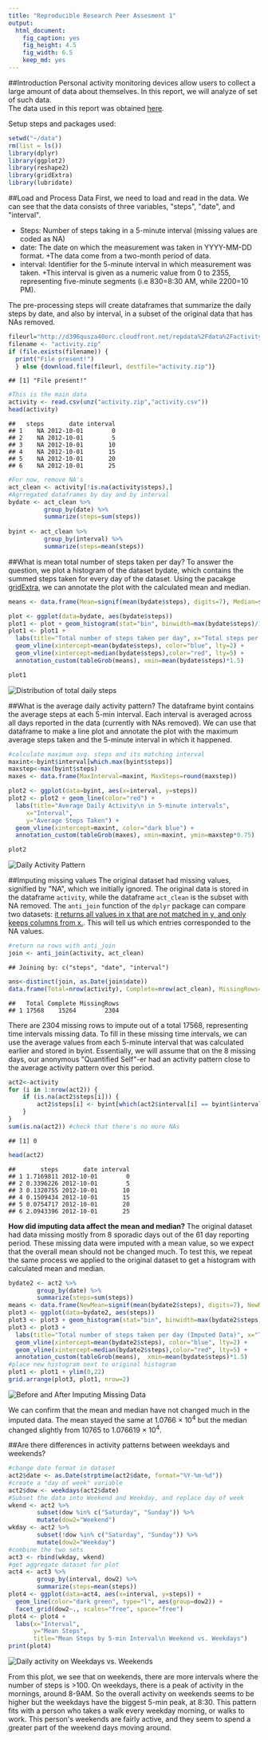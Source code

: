 ```yaml
---
title: "Reproducible Research Peer Assesment 1"
output:
  html_document:
    fig_caption: yes
    fig_height: 4.5
    fig_width: 6.5
    keep_md: yes
---
```

##Introduction
Personal activity monitoring devices allow users to collect a large amount of data about themselves. In this report, we will analyze of set of such data.  
The data used in this report was obtained [here](https://d396qusza40orc.cloudfront.net/repdata%2Fdata%2Factivity.zip).

Setup steps and packages used:

```r
setwd("~/data")
rm(list = ls())
library(dplyr)
library(ggplot2)
library(reshape2)
library(gridExtra)
library(lubridate)
```


##Load and Process Data 
First, we need to load and read in the data. We can see that the data consists of three variables, "steps", "date", and "interval".  

* Steps: Number of steps taking in a 5-minute interval (missing values are coded as NA)  
* date: The date on which the measurement was taken in YYYY-MM-DD format.
+The data come from a two-month period of data.    
* interval: Identifier for the 5-minute interval in which measurement was taken.
+This interval is given as a numeric value from 0 to 2355, representing five-minute segments (i.e 830=8:30 AM, while 2200=10 PM).  

The pre-processing steps will create dataframes that summarize the daily steps by date, and also by interval, in a subset of the original data that has NAs removed. 


```r
fileurl="http://d396qusza40orc.cloudfront.net/repdata%2Fdata%2Factivity.zip"
filename <- "activity.zip"
if (file.exists(filename)) {
  print("File present!")
  } else {download.file(fileurl, destfile="activity.zip")}
```

```
## [1] "File present!"
```

```r
#This is the main data
activity <- read.csv(unz("activity.zip","activity.csv"))
head(activity) 
```

```
##   steps       date interval
## 1    NA 2012-10-01        0
## 2    NA 2012-10-01        5
## 3    NA 2012-10-01       10
## 4    NA 2012-10-01       15
## 5    NA 2012-10-01       20
## 6    NA 2012-10-01       25
```

```r
#For now, remove NA's
act_clean <- activity[!is.na(activity$steps),]
#Agrregated dataframes by day and by interval
bydate <- act_clean %>%
          group_by(date) %>%
          summarize(steps=sum(steps)) 
          
byint <- act_clean %>%
          group_by(interval) %>%
          summarize(steps=mean(steps))
```

##What is mean total number of steps taken per day?
To answer the question, we plot a histogram of the dataset bydate, which contains the summed steps taken for every day of the dataset. Using the  pacakge [gridExtra](http://cran.r-project.org/web/packages/gridExtra/gridExtra.pdf), we can annotate the plot with the calculated mean and median. 


```r
means <- data.frame(Mean=signif(mean(bydate$steps), digits=7), Median=signif(median(bydate$steps), digits=7))

plot <- ggplot(data=bydate, aes(bydate$steps))
plot1 <- plot + geom_histogram(stat="bin", binwidth=max(bydate$steps)/15,color="dark green", fill="white")
plot1 <- plot1 + 
  labs(title="Total number of steps taken per day", x="Total steps per day", y="Frequency") + 
  geom_vline(xintercept=mean(bydate$steps), color="blue", lty=2) + 
  geom_vline(xintercept=median(bydate$steps),color="red", lty=5) + 
  annotation_custom(tableGrob(means), xmin=mean(bydate$steps)*1.5)

plot1
```

![Distribution of total daily steps](figure/plot1-1.png) 

##What is the average daily activity pattern?
The dataframe byint contains the average steps at each 5-min interval. Each interval is averaged across all days reported in the data (currently with NAs removed). We can use that dataframe to make a line plot and annotate the plot with the maximum average steps taken and the 5-minute interval in which it happened. 



```r
#calculate maximum avg. steps and its matching interval
maxint<-byint$interval[which.max(byint$steps)]
maxstep<-max(byint$steps)
maxes <- data.frame(MaxInterval=maxint, MaxSteps=round(maxstep))

plot2 <- ggplot(data=byint, aes(x=interval, y=steps))
plot2 <- plot2 + geom_line(color="red") +
  labs(title="Average Daily Activity\n in 5-minute intervals",
     x="Interval",
     y="Average Steps Taken") +
  geom_vline(xintercept=maxint, color="dark blue") +
  annotation_custom(tableGrob(maxes), xmin=maxint, ymin=maxstep*0.75)

plot2
```

![Daily Activity Pattern](figure/plot2-1.png) 


##Imputing missing values
The original dataset had missing values, signified by "NA", which we initially ignored. 
The original data is stored in the dataframe `activity`, while the dataframe `act_clean` is the subset with NA removed. The `anti_join` function of the `dplyr` package can compare two datasets: [it returns all values in x that are not matched in y, and only keeps columns from x.](https://stat545-ubc.github.io/bit001_dplyr-cheatsheet.html). This will tell us which entries corresponded to the NA values. 


```r
#return na rows with anti_join
join <- anti_join(activity, act_clean)
```

```
## Joining by: c("steps", "date", "interval")
```

```r
ans<-distinct(join, as.Date(join$date))
data.frame(Total=nrow(activity), Complete=nrow(act_clean), MissingRows=nrow(join))
```

```
##   Total Complete MissingRows
## 1 17568    15264        2304
```

There are 2304 missing rows to impute out of a total 17568, representing time intervals missing data. 
To fill in these missing time intervals, we can use the average values from each 5-minute interval that was calculated earlier and stored in byint. Essentially, we will assume that on the 8 missing days, our anonymous "Quantified Self"-er had an activity pattern close to the average activity pattern over this period. 


```r
act2<-activity
for (i in 1:nrow(act2)) {
    if (is.na(act2$steps[i])) {
        act2$steps[i] <- byint[which(act2$interval[i] == byint$interval), ]$steps
    }
}
sum(is.na(act2)) #check that there's no more NAs
```

```
## [1] 0
```

```r
head(act2) 
```

```
##       steps       date interval
## 1 1.7169811 2012-10-01        0
## 2 0.3396226 2012-10-01        5
## 3 0.1320755 2012-10-01       10
## 4 0.1509434 2012-10-01       15
## 5 0.0754717 2012-10-01       20
## 6 2.0943396 2012-10-01       25
```

**How did imputing data affect the mean and median?**
The original dataset had data missing mostly from 8 sporadic days out of the 61 day reporting period. These missing data were imputed with a mean value, so we expect that the overall mean should not be changed much. To test this, we repeat the same process we applied to the original dataset to get a histogram with calculated mean and median. 


```r
bydate2 <- act2 %>% 
        group_by(date) %>%
        summarize(steps=sum(steps)) 
means <- data.frame(NewMean=signif(mean(bydate2$steps), digits=7), NewMedian=signif(median(bydate2$steps), digits=7))
plot3 <- ggplot(data=bydate2, aes(steps))
plot3 <- plot3 + geom_histogram(stat="bin", binwidth=max(bydate2$steps)/15,color="dark green", fill="white") + ylim(0,22)
plot3 <- plot3 + 
  labs(title="Total number of steps taken per day (Imputed Data)", x="Total steps per day", y="Frequency") + 
  geom_vline(xintercept=mean(bydate2$steps), color="blue", lty=2) + 
  geom_vline(xintercept=median(bydate2$steps),color="red", lty=5) + 
  annotation_custom(tableGrob(means),  xmin=mean(bydate$steps)*1.5)
#place new histogram next to original histogram
plot1 <- plot1 + ylim(0,22)
grid.arrange(plot3, plot1, nrow=2)
```

![Before and After Imputing Missing Data](figure/plot3-1.png) 

We can confirm that the mean and median have not changed much in the imputed data. The mean stayed the same at 1.0766 &times; 10<sup>4</sup> but the median changed slightly from 10765 to 1.076619 &times; 10<sup>4</sup>.

##Are there differences in activity patterns between weekdays and weekends?


```r
#change date format in dataset
act2$date <- as.Date(strptime(act2$date, format="%Y-%m-%d"))
#create a "day of week" variable
act2$dow <- weekdays(act2$date)
#Subset the data into Weekend and Weekday, and replace day of week 
wkend <- act2 %>%
        subset(dow %in% c("Saturday", "Sunday")) %>%
        mutate(dow2="Weekend")
wkday <- act2 %>% 
        subset(!dow %in% c("Saturday", "Sunday")) %>%
        mutate(dow2="Weekday")
#combine the two sets
act3 <- rbind(wkday, wkend)    
#get aggregate dataset for plot
act4 <- act3 %>%
        group_by(interval, dow2) %>%
        summarize(steps=mean(steps))
plot4 <- ggplot(data=act4, aes(x=interval, y=steps)) + 
  geom_line(color="dark green", type="l", aes(group=dow2)) + 
  facet_grid(dow2~., scales="free", space="free")
plot4 <- plot4 + 
  labs(x="Interval", 
       y="Mean Steps", 
       title="Mean Steps by 5-min Interval\n Weekend vs. Weekdays") 
print(plot4)
```

![Daily activity on Weekdays vs. Weekends](figure/plot4-1.png) 

From this plot, we see that on weekends, there are more intervals where the number of steps is >100. On weekdays, there is a peak of activity in the mornings, around 8-9AM. So the overall activity on weekends seems to be higher but the weekdays have the biggest 5-min peak, at 8:30. This pattern fits with a person who takes a walk every weekday morning, or walks to work. This person's weekends are fairly active, and they seem to spend a greater part of the weekend days moving around. 

